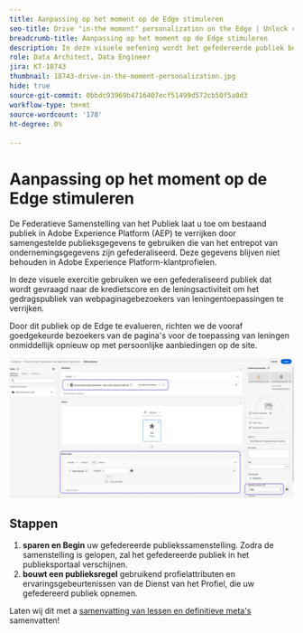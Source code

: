 ```yaml
---
title: Aanpassing op het moment op de Edge stimuleren
seo-title: Drive "in-the moment" personalization on the Edge | Unlock cross-channel insights with Federated Audience Composition
breadcrumb-title: Aanpassing op het moment op de Edge stimuleren
description: In deze visuele oefening wordt het gefedereerde publiek beoordeeld op de Edge voor onmiddellijke 'in-the-moment' heroriëntering.
role: Data Architect, Data Engineer
jira: KT-18743
thumbnail: 18743-drive-in-the-moment-personalization.jpg
hide: true
source-git-commit: 0bbdc93969b4716407ecf51499d572cb50f5a0d3
workflow-type: tm+mt
source-wordcount: '178'
ht-degree: 0%

---
```



# Aanpassing op het moment op de Edge stimuleren

De Federatieve Samenstelling van het Publiek laat u toe om bestaand publiek in Adobe Experience Platform (AEP) te verrijken door samengestelde publieksgegevens te gebruiken die van het entrepot van ondernemingsgegevens zijn gefederaliseerd. Deze gegevens blijven niet behouden in Adobe Experience Platform-klantprofielen.

In deze visuele exercitie gebruiken we een gefederaliseerd publiek dat wordt gevraagd naar de kredietscore en de leningsactiviteit om het gedragspubliek van webpaginagebezoekers van leningentoepassingen te verrijken.

Door dit publiek op de Edge te evalueren, richten we de vooraf goedgekeurde bezoekers van de pagina&#39;s voor de toepassing van leningen onmiddellijk opnieuw op met persoonlijke aanbiedingen op de site.

![ rand-publiek-verrijkt ](assets/edge-audience-enrich.png)

## Stappen

1. **sparen en Begin** uw gefedereerde publiekssamenstelling. Zodra de samenstelling is gelopen, zal het gefedereerde publiek in het publieksportaal verschijnen.
2. **bouwt een publieksregel** gebruikend profielattributen en ervaringsgebeurtenissen van de Dienst van het Profiel, die uw gefedereerd publiek opnemen.

Laten wij dit met a [ samenvatting van lessen en definitieve meta&#39;s ](conclusion.md) samenvatten!
